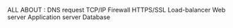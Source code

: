 ALL ABOUT : 
DNS request
TCP/IP
Firewall
HTTPS/SSL
Load-balancer
Web server
Application server
Database
